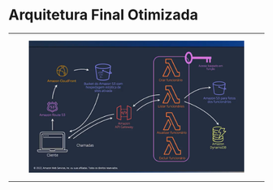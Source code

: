 # Arquitetura Final Otimizada

***

<figure><img src="../../.gitbook/assets/image (8) (1) (1) (1) (1).png" alt=""><figcaption></figcaption></figure>

***
